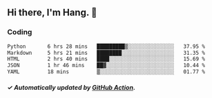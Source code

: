 ## Hi there, I'm Hang. 👋

### Coding

<!--START_SECTION:waka-->

```txt
Python       6 hrs 28 mins   █████████▒░░░░░░░░░░░░░░░   37.95 %
Markdown     5 hrs 21 mins   ████████░░░░░░░░░░░░░░░░░   31.35 %
HTML         2 hrs 40 mins   ████░░░░░░░░░░░░░░░░░░░░░   15.69 %
JSON         1 hr 46 mins    ██▓░░░░░░░░░░░░░░░░░░░░░░   10.44 %
YAML         18 mins         ▒░░░░░░░░░░░░░░░░░░░░░░░░   01.77 %
```

<!--END_SECTION:waka-->

##### ✓ Automatically updated by [GitHub Action](https://github.com/huhuhang/huhuhang/actions).
